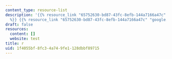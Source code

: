 ```yaml
---
content_type: resource-list
description: '{{% resource_link "65752630-bd87-43fc-8efb-144a7166a47c" "google.com"
  %}} {{% resource_link "65752630-bd87-43fc-8efb-144a7166a47c" "google.com" %}}'
draft: false
resources:
  content: []
  website: test
title: r
uid: 1f4055bf-8fc3-4a74-9fe1-128dbbf89715
---
```

